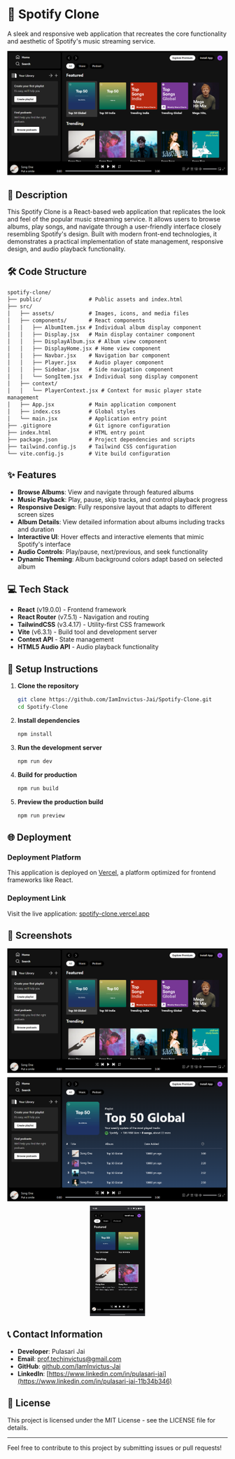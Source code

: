 # 🎵 Spotify Clone

A sleek and responsive web application that recreates the core functionality and aesthetic of Spotify's music streaming service.

![Spotify Clone Screenshot](./screenshots/home.png)

## 📖 Description

This Spotify Clone is a React-based web application that replicates the look and feel of the popular music streaming service. It allows users to browse albums, play songs, and navigate through a user-friendly interface closely resembling Spotify's design. Built with modern front-end technologies, it demonstrates a practical implementation of state management, responsive design, and audio playback functionality.

## 🛠️ Code Structure

```
spotify-clone/
├── public/               # Public assets and index.html
├── src/
│   ├── assets/           # Images, icons, and media files
│   ├── components/       # React components
│   │   ├── AlbumItem.jsx # Individual album display component
│   │   ├── Display.jsx   # Main display container component
│   │   ├── DisplayAlbum.jsx # Album view component
│   │   ├── DisplayHome.jsx # Home view component
│   │   ├── Navbar.jsx    # Navigation bar component
│   │   ├── Player.jsx    # Audio player component
│   │   ├── Sidebar.jsx   # Side navigation component
│   │   └── SongItem.jsx  # Individual song display component
│   ├── context/
│   │   └── PlayerContext.jsx # Context for music player state management
│   ├── App.jsx           # Main application component
│   ├── index.css         # Global styles
│   └── main.jsx          # Application entry point
├── .gitignore            # Git ignore configuration
├── index.html            # HTML entry point
├── package.json          # Project dependencies and scripts
├── tailwind.config.js    # Tailwind CSS configuration
└── vite.config.js        # Vite build configuration
```

## ✨ Features

- **Browse Albums**: View and navigate through featured albums
- **Music Playback**: Play, pause, skip tracks, and control playback progress
- **Responsive Design**: Fully responsive layout that adapts to different screen sizes
- **Album Details**: View detailed information about albums including tracks and duration
- **Interactive UI**: Hover effects and interactive elements that mimic Spotify's interface
- **Audio Controls**: Play/pause, next/previous, and seek functionality
- **Dynamic Theming**: Album background colors adapt based on selected album

## 💻 Tech Stack

- **React** (v19.0.0) - Frontend framework
- **React Router** (v7.5.1) - Navigation and routing
- **TailwindCSS** (v3.4.17) - Utility-first CSS framework
- **Vite** (v6.3.1) - Build tool and development server
- **Context API** - State management
- **HTML5 Audio API** - Audio playback functionality

## 🚀 Setup Instructions

1. **Clone the repository**
   ```bash
   git clone https://github.com/IamInvictus-Jai/Spotify-Clone.git
   cd Spotify-Clone
   ```

2. **Install dependencies**
   ```bash
   npm install
   ```

3. **Run the development server**
   ```bash
   npm run dev
   ```

4. **Build for production**
   ```bash
   npm run build
   ```

5. **Preview the production build**
   ```bash
   npm run preview
   ```

## 🌐 Deployment

### Deployment Platform
This application is deployed on [Vercel](https://vercel.com), a platform optimized for frontend frameworks like React.

### Deployment Link
Visit the live application: [spotify-clone.vercel.app](https://spotify-clone-one-swart-87.vercel.app/)

## 📱 Screenshots

<div style="display: flex; gap: 10px; flex-wrap: wrap; justify-content: center;">
  <img src="./screenshots/home.png" alt="Home Screen" />
  <img src="./screenshots/album.png" alt="Album View" />
  <img style="width: 25%; aspect-ratio: 1/2" src="./screenshots/android view.jpeg" alt="Android View" />
</div>

## 📞 Contact Information

- **Developer**: Pulasari Jai
- **Email**: prof.techinvictus@gmail.com
- **GitHub**: [github.com/IamInvictus-Jai](https://github.com/IamInvictus-Jai/Spotify-Clone)
- **LinkedIn**: [https://www.linkedin.com/in/pulasari-jai](https://www.linkedin.com/in/pulasari-jai-11b34b346)

## 📄 License

This project is licensed under the MIT License - see the LICENSE file for details.

---

Feel free to contribute to this project by submitting issues or pull requests!